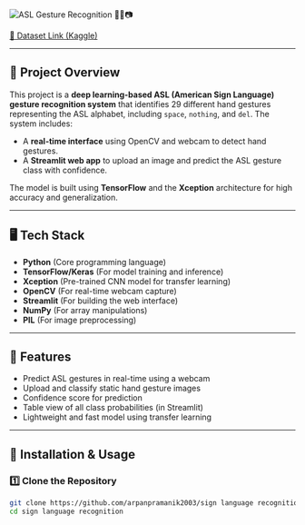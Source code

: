 ![ASL Gesture Recognition 🤟🧠📷](image.png)

[🔗 Dataset Link (Kaggle)](https://www.kaggle.com/datasets/grassknoted/asl-alphabet)

---

## 📌 Project Overview  
This project is a **deep learning-based ASL (American Sign Language) gesture recognition system** that identifies 29 different hand gestures representing the ASL alphabet, including `space`, `nothing`, and `del`. The system includes:

- A **real-time interface** using OpenCV and webcam to detect hand gestures.
- A **Streamlit web app** to upload an image and predict the ASL gesture class with confidence.

The model is built using **TensorFlow** and the **Xception** architecture for high accuracy and generalization.

---

## 🖥️ Tech Stack  
- **Python** (Core programming language)  
- **TensorFlow/Keras** (For model training and inference)  
- **Xception** (Pre-trained CNN model for transfer learning)  
- **OpenCV** (For real-time webcam capture)  
- **Streamlit** (For building the web interface)  
- **NumPy** (For array manipulations)  
- **PIL** (For image preprocessing)

---

## 🎯 Features  
- Predict ASL gestures in real-time using a webcam  
- Upload and classify static hand gesture images  
- Confidence score for prediction  
- Table view of all class probabilities (in Streamlit)  
- Lightweight and fast model using transfer learning  

---

## 🚀 Installation & Usage  

### 1️⃣ Clone the Repository  
```bash
git clone https://github.com/arpanpramanik2003/sign language recognition.git  
cd sign language recognition
